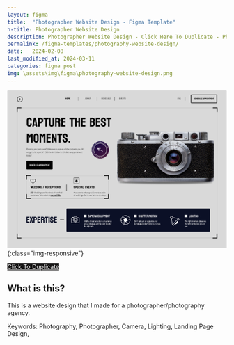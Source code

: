 ```yaml
---
layout: figma
title:  "Photographer Website Design - Figma Template"
h-title: Photographer Website Design
description: Photographer Website Design - Click Here To Duplicate - Photography - Camera - Lighting - Website Hero Design
permalink: /figma-templates/photography-website-design/
date:   2024-02-08
last_modified_at: 2024-03-11
categories: figma post
img: \assets\img\figma\photography-website-design.png
---
```


![Photographer Website Landing Page Design - Figma Template](/assets\img\figma\photography-website-design.png){:class="img-responsive"}

<a style="color:#fff;background:#161515;"
class="button" href="https://www.figma.com/community/file/1334398057374604365/photographer-website-design" target="_blank">Click To Duplicate</a>

## What is this?
This is a website design that I made for a photographer/photography agency.

Keywords: Photography, Photographer, Camera, Lighting, Landing Page Design,